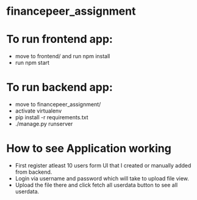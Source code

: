 # financepeer_assignment

# To run frontend app:
 - move to frontend/ and run npm install
 - run npm start
 
# To run backend app:
- move to financepeer_assignment/
- activate virtualenv
- pip install -r requirements.txt
- ./manage.py runserver
  
# How to see Application working
 - First register atleast 10 users form UI that I created or manually added from backend.
 - Login via username and password which will take to upload file view.
 - Upload the file there and click fetch all userdata button to see all userdata. 
